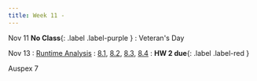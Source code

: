 ```yaml
---
title: Week 11 - 
---
```


Nov 11 **No Class**{: .label .label-purple }
: Veteran's Day

Nov 13
: [Runtime Analysis](#)
  : [8.1](#), [8.2](#), [8.3](#), [8.4](#)
: **HW 2 due**{: .label .label-red }

Auspex 7